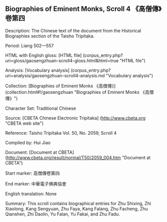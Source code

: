 ##  Biographies of Eminent Monks, Scroll 4 《高僧傳》卷第四

Description: The Chinese text of the document from the Historical Biographies section of the Taisho Tripitaka.

Period: Liang 502—557

HTML with English gloss: [HTML file] (corpus_entry.php?uri=gloss/gaosengzhuan-scroll4-gloss.html&html=true "HTML file")

Analysis: [Vocabulary analysis] (corpus_entry.php?uri=analysis/gaosengzhuan-scroll4-analysis.md "Vocabulary analysis")

Collection: [Biographies of Eminent Monks 《高僧傳》] (collection.html#!/gaosengzhuan "Biographies of Eminent Monks 《高僧傳》")

Character Set: Traditional Chinese

Source: [CBETA Chinese Electronic Tripitaka] (http://www.cbeta.org "CBETA web site")

Reference: Taisho Tripitaka Vol. 50, No. 2059, Scroll 4

Compiled by: Hui Jiao

Document: [Document at CBETA] (http://www.cbeta.org/result/normal/T50/2059_004.htm "Document at CBETA")

Start marker: 高僧傳卷第四

End marker: 中華電子佛典協會

English	translation: None

Summary: This scroll contains biographical entries for Zhu Shixing, Zhi Xiaolong, Kang Sengyuan, Zhu Faya, Kang Falang, Zhu Facheng, Zhu Qianshen, Zhi Daolin, Yu Falan, Yu Fakai, and Zhu Fadu.
